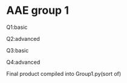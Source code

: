 # AAE group 1
Q1:basic

Q2:advanced

Q3:basic

Q4:advanced

Final product compiled into Group1.py(sort of)
